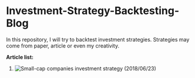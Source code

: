 # Investment-Strategy-Backtesting-Blog

In this repository, I will try to backtest investment strategies. Strategies may come from paper, article or even my creativity. 

**Article list:**
1. ![*Small-cap companies investment strategy (2018/06/23)*](https://github.com/Andy-Liu66/Investment-Strategy-Backtesting-Blog/tree/master/Small-cap%20companies%20investment%20strategy)